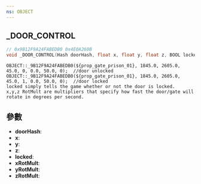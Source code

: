 ```yaml
---
ns: OBJECT
---
```

## _DOOR_CONTROL

```c
// 0x9B12F9A24FABEDB0 0x4E0A260B
void _DOOR_CONTROL(Hash doorHash, float x, float y, float z, BOOL locked, float xRotMult, float yRotMult, float zRotMult);
```

```
OBJECT::_9B12F9A24FABEDB0(${prop_gate_prison_01}, 1845.0, 2605.0, 45.0, 0, 0.0, 50.0, 0);  //door unlocked  
OBJECT::_9B12F9A24FABEDB0(${prop_gate_prison_01}, 1845.0, 2605.0, 45.0, 1, 0.0, 50.0, 0);  //door locked  
locked simply tells the game whether or not the door is locked.  
x,y,z RotMult are multipliers that specify how fast the door/gate will rotate in degrees per second.  
```

## 參數
* **doorHash**: 
* **x**: 
* **y**: 
* **z**: 
* **locked**: 
* **xRotMult**: 
* **yRotMult**: 
* **zRotMult**: 

